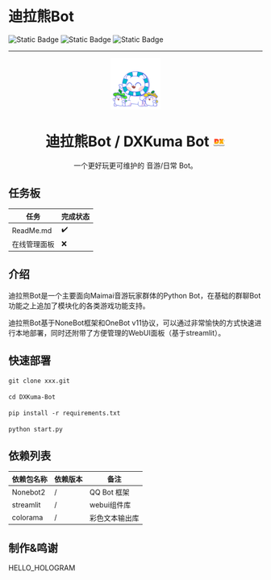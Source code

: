 #  迪拉熊Bot
![Static Badge](https://img.shields.io/badge/Dev-2024.03.25-blue)
![Static Badge](https://img.shields.io/badge/license-GPLv3-orange)
![Static Badge](https://img.shields.io/badge/python-3.12%2B-green)

---

<div align="center">

<img src="static/doc/dxkuma.png" width="20%">

# 迪拉熊Bot / DXKuma Bot <img src="static/doc/dx.png" width="5%">

一个更好玩更可维护的 音游/日常 Bot。

</div>

## 任务板

| 任务        | 完成状态 |
|-----------|------|
| ReadMe.md | ✔️   |
| 在线管理面板    | ❌    |

## 介绍

迪拉熊Bot是一个主要面向Maimai音游玩家群体的Python Bot，在基础的群聊Bot功能之上追加了模块化的各类游戏功能支持。

迪拉熊Bot基于NoneBot框架和OneBot v11协议，可以通过非常愉快的方式快速进行本地部署，同时还附带了方便管理的WebUI面板（基于streamlit）。

## 快速部署

```shell
git clone xxx.git

cd DXKuma-Bot

pip install -r requirements.txt

python start.py
```

## 依赖列表

| 依赖包名称     | 依赖版本 | 备注        |
|-----------|------|-----------|
| Nonebot2  | /    | QQ Bot 框架 |
| streamlit | /    | webui组件库  |
| colorama  | /    | 彩色文本输出库   |

## 制作&鸣谢

HELLO_HOLOGRAM